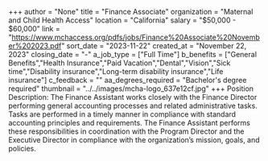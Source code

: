 +++
author = "None"
title = "Finance Associate"
organization = "Maternal and Child Health Access"
location = "California"
salary = "$50,000 - $60,000"
link = "https://www.mchaccess.org/pdfs/jobs/Finance%20Associate%20November%202023.pdf"
sort_date = "2023-11-22"
created_at = "November 22, 2023"
closing_date = "-"
a_job_type = ["Full Time"]
b_benefits = ["General Benefits","Health Insurance","Paid Vacation","Dental","Vision","Sick time","Disability insurance","Long-term disability insurance","Life insurance"]
c_feedback = ""
aa_degrees_required = "Bachelor's degree required"
thumbnail = "../../images/mcha-logo_637e12cf.jpg"
+++
Position Description: 
The Finance Assistant works closely with the Finance Director performing general accounting processes and related administrative tasks. Tasks are performed in a timely manner in compliance with standard accounting principles and requirements. The Finance Assistant performs these responsibilities in coordination with the Program Director and the Executive Director in compliance with the organization’s mission, goals, and policies.
